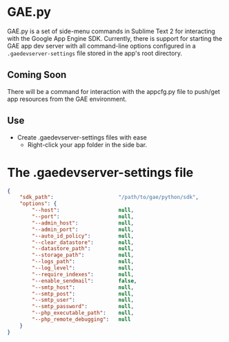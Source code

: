 GAE.py
======

GAE.py is a set of side-menu commands in Sublime Text 2 for interacting with the
Google App Engine SDK. Currently, there is support for starting the GAE app dev
server with all command-line options configured in a `.gaedevserver-settings`
file stored in the app's root directory.

Coming Soon
-----------

There will be a command for interaction with the appcfg.py file to push/get app
resources from the GAE environment.

Use
---

* Create .gaedevserver-settings files with ease
  * Right-click your app folder in the side bar.

The .gaedevserver-settings file
============================
```json
{
	"sdk_path":						"/path/to/gae/python/sdk",
	"options": {
		"--host":					null,
		"--port":					null,
		"--admin_host":				null,
		"--admin_port":				null,
		"--auto_id_policy":			null,
		"--clear_datastore":		null,
		"--datastore_path":			null,
		"--storage_path":			null,
		"--logs_path":				null,
		"--log_level":				null,
		"--require_indexes":		null,
		"--enable_sendmail":		false,
		"--smtp_host":				null,
		"--smtp_post":				null,
		"--smtp_user":				null,
		"--smtp_password":			null,
		"--php_executable_path":	null,
		"--php_remote_debugging":	null
	}
}
```